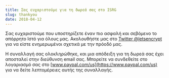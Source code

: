 ```yaml
---
title: Σας ευχαριστούμε για τη δωρεά σας στο ISRG
slug: thankyou
date: 2018-04-12
---
```


Σας ευχαριστούμε που υποστηρίζετε έναν πιο ασφαλή και σεβόμενο το απόρρητο Ιστό για όλους μας. Ακολουθήστε μας στο [Twitter @letsencrypt](https://twitter.com/letsencrypt) για να είστε ενημερωμένοι σχετικά με την πρόοδό μας.

Η συναλλαγή σας ολοκληρώθηκε, και μια απόδειξη για τη δωρεά σας έχει αποσταλεί στην διεύθυνση email σας. Μπορείτε να συνδεθείτε στο λογαριασμό σας στο [www.paypal.com/us](https://www.paypal.com/us) για να δείτε λεπτομέρειες αυτής της συναλλαγής.
